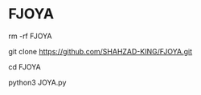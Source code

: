 # FJOYA

rm -rf FJOYA

git clone https://github.com/SHAHZAD-KING/FJOYA.git

cd FJOYA

python3 JOYA.py
